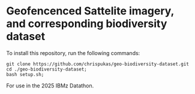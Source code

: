 # Geofencenced Sattelite imagery, and corresponding biodiversity dataset

To install this repository, run the following commands:
```
git clone https://github.com/chrispukas/geo-biodiversity-dataset.git
cd ./geo-biodiversity-dataset;
bash setup.sh;
```

For use in the 2025 IBMz Datathon.